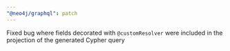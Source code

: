 ```yaml
---
"@neo4j/graphql": patch
---
```


Fixed bug where fields decorated with `@customResolver` were included in the projection of the generated Cypher query
